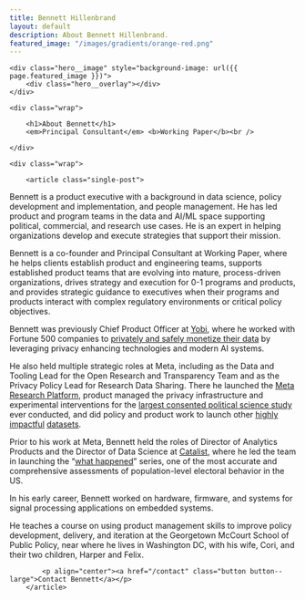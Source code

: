 ```yaml
---
title: Bennett Hillenbrand
layout: default
description: About Bennett Hillenbrand.
featured_image: "/images/gradients/orange-red.png"
---
```


<section class="hero hero--single">

	<div class="hero__image" style="background-image: url({{ page.featured_image }})">
		<div class="hero__overlay"></div>
	</div>

	<div class="wrap">

		<h1>About Bennett</h1>
		<em>Principal Consultant</em> <b>Working Paper</b><br />

	</div>

</section>

<section class="single">

	<div class="wrap">

		<article class="single-post">

Bennett is a product executive with a background in data science, policy development and implementation, and people management. He has led product and program teams in the data and AI/ML space supporting political, commercial, and research use cases. He is an expert in helping organizations develop and execute strategies that support their mission. 

Bennett is a co-founder and Principal Consultant at Working Paper, where he helps clients establish product and engineering teams, supports established product teams that are evolving into mature, process-driven organizations, drives strategy and execution for 0-1 programs and products, and provides strategic guidance to executives when their programs and products interact with complex regulatory environments or critical policy objectives.

Bennett was previously Chief Product Officer at [Yobi](https://www.yobi.ai/), where he worked with Fortune 500 companies to [privately and safely monetize their data](https://www.yobi.ai/data) by leveraging privacy enhancing technologies and modern AI systems. 

He also held multiple strategic roles at Meta, including as the Data and Tooling Lead for the Open Research and Transparency Team and as the Privacy Policy Lead for Research Data Sharing. There he launched the [Meta Research Platform](https://developers.facebook.com/docs/researcher-platform/), product managed the privacy infrastructure and experimental interventions for the [largest consented political science study](https://research.facebook.com/2020-election-research/) ever conducted, and did policy and product work to launch other [highly](https://www.nytimes.com/interactive/2022/08/01/upshot/rich-poor-friendships.html) [impactful](https://www.icpsr.umich.edu/web/ICPSR/studies/38912) [datasets](https://solomonmg.github.io/publication/messing-2020/). 

Prior to his work at Meta, Bennett held the roles of Director of Analytics Products and the Director of Data Science at [Catalist](http://catalist.us), where he led the team in launching the “[what happened](https://catalist.us/analysis/)” series, one of the most accurate and comprehensive assessments of population-level electoral behavior in the US.

In his early career, Bennett worked on hardware, firmware, and systems for signal processing applications on embedded systems. 

He teaches a course on using product management skills to improve policy development, delivery, and iteration at the Georgetown McCourt School of Public Policy, near where he lives in Washington DC, with his wife, Cori, and their two children, Harper and Felix. 
			
			<p align="center"><a href="/contact" class="button button--large">Contact Bennett</a></p>
		</article>
